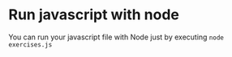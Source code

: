 # Run javascript with node

You can run your javascript file with Node just by executing `node exercises.js`